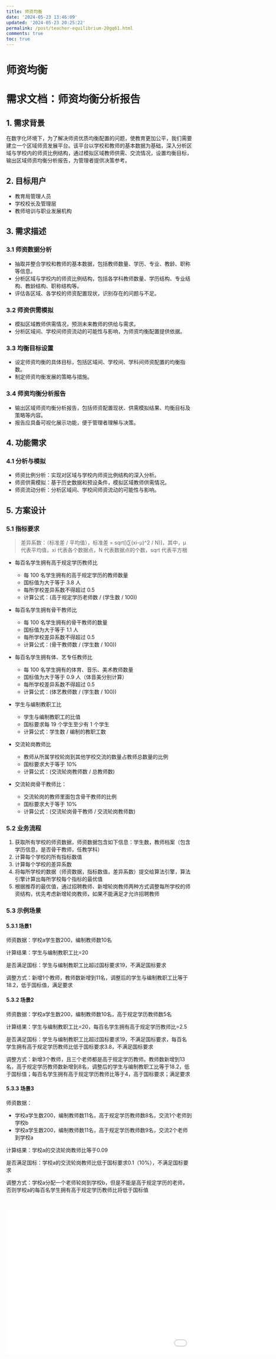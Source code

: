 ```yaml
---
title: 师资均衡
date: '2024-05-23 13:46:09'
updated: '2024-05-23 20:25:22'
permalink: /post/teacher-equilibrium-20gq61.html
comments: true
toc: true
---
```


# 师资均衡

# 需求文档：师资均衡分析报告

## 1. 需求背景

在数字化环境下，为了解决师资优质均衡配置的问题，使教育更加公平，我们需要建立一个区域师资发展平台。该平台以学校和教师的基本数据为基础，深入分析区域与学校内的师资比例结构，通过模拟区域教师供需、交流情况，设置均衡目标，输出区域师资均衡分析报告，为管理者提供决策参考。

## 2. 目标用户

* 教育局管理人员
* 学校校长及管理层
* 教师培训与职业发展机构

## 3. 需求描述

### 3.1 师资数据分析

* 抽取并整合学校和教师的基本数据，包括教师数量、学历、专业、教龄、职称等信息。
* 分析区域与学校内的师资比例结构，包括各学科教师数量、学历结构、专业结构、教龄结构、职称结构等。
* 评估各区域、各学校的师资配置现状，识别存在的问题与不足。

### 3.2 师资供需模拟

* 模拟区域教师供需情况，预测未来教师的供给与需求。
* 分析区域间、学校间师资流动的可能性与影响，为师资均衡配置提供依据。

### 3.3 均衡目标设置

* 设定师资均衡的具体目标，包括区域间、学校间、学科间师资配置的均衡指数。
* 制定师资均衡发展的策略与措施。

### 3.4 师资均衡分析报告

* 输出区域师资均衡分析报告，包括师资配置现状、供需模拟结果、均衡目标及策略等内容。
* 报告应具备可视化展示功能，便于管理者理解与决策。

## 4. 功能需求

### 4.1 分析与模拟

* 师资比例分析：实现对区域与学校内师资比例结构的深入分析。
* 师资供需模拟：基于历史数据和预设条件，模拟区域教师供需情况。
* 师资流动分析：分析区域间、学校间师资流动的可能性与影响。

## 5. 方案设计

### 5.1 指标要求

> 差异系数：（标准差 / 平均值），标准差 = sqrt[(∑(xi-μ)^2 / N)]，其中，μ 代表平均值，xi 代表各个数据点，N 代表数据点的个数，sqrt 代表平方根

* 每百名学生拥有高于规定学历教师比

  * 每 100 名学生拥有的高于规定学历的教师数量
  * 国标值为大于等于 3.8 人
  * 每所学校差异系数不得超过 0.5
  * 计算公式：(高于规定学历老师数 / (学生数 / 100))
* 每百名学生拥有骨干教师比

  * 每 100 名学生拥有的骨干教师的数量
  * 国标值为大于等于 1.1 人
  * 每所学校差异系数不得超过 0.5
  * 计算公式：(骨干教师数 / (学生数 / 100))
* 每百名学生拥有体、艺专任教师比

  * 每 100 名学生拥有的体育、音乐、美术教师数量
  * 国标值为大于等于 0.9 人（体音美分别计算）
  * 每所学校差异系数不得超过 0.5
  * 计算公式：(体艺教师数 / (学生数 / 100))
* 学生与编制教职工比

  * 学生与编制教职工的比值
  * 国标要求每 19 个学生至少有 1 个学生
  * 计算公式：学生数 / 编制的教职工数
* 交流轮岗教师比

  * 教师从所属学校轮岗到其他学校交流的数量占教师总数量的比例
  * 国标要求大于等于 10%
  * 计算公式：(交流轮岗教师数 / 总教师数)
* 交流轮岗骨干教师比：

  * 交流轮岗的教师里面包含骨干教师的比例
  * 国标要求大于等于 10%
  * 计算公式：(交流轮岗骨干教师 / 交流轮岗教师数)

### 5.2 业务流程

1. 获取所有学校的师资数据，师资数据包含如下信息：学生数，教师档案（包含学历信息，是否骨干教师，任教学科）
2. 计算每个学校的所有指标数值
3. 计算每个学校的差异系数
4. 将每所学校的数据（师资数据，指标数值，差异系数）提交给算法引擎，算法引擎计算出每所学校每个指标的最优值
5. 根据推荐的最优值，通过招聘教师、新增轮岗教师两种方式调整每所学校的师资结构，优先考虑新增轮岗教师，如果不能满足才允许招聘教师

### 5.3 示例场景

#### 5.3.1 场景1

师资数据：学校a学生数200，编制教师数10名

计算结果：学生与编制教职工比=20

是否满足国标：学生与编制教职工比超过国标要求19，不满足国标要求

调整方式：新增1个教师，教师数新增到11名，调整后的学生与编制教职工比等于18.2，低于国标值，满足要求

#### 5.3.2 场景2

师资数据：学校a学生数200，编制教师数10名，高于规定学历教师数5名

计算结果：学生与编制教职工比=20，每百名学生拥有高于规定学历教师比=2.5

是否满足国标：学生与编制教职工比超过国标要求19，不满足国标要求，每百名学生拥有高于规定学历教师比低于国标要求3.8，不满足国标要求

调整方式：新增3个教师，且三个老师都是高于规定学历教师。教师数新增到13名，高于规定学历教师数新增到8名，调整后的学生与编制教职工比等于18.2，低于国标值；每百名学生拥有高于规定学历教师比等于4，高于国标要求；满足要求

#### 5.3.3 场景3

师资数据：

* 学校a学生数200，编制教师数11名，高于规定学历教师数8名，交流1个老师到学校b
* 学校a学生数200，编制教师数11名，高于规定学历教师数9名，交流2个老师到学校a

计算结果：学校a的交流轮岗教师比等于0.09

是否满足国标：学校a的交流轮岗教师比低于国标要求0.1（10%），不满足国标要求

调整方式：学校a分配一个老师轮岗到学校b，但是不能是高于规定学历的老师，否则学校a的每百名学生拥有高于规定学历教师比将低于国标值

‍

<iframe src="/widgets/sy-post-publisher/" data-src="/widgets/sy-post-publisher/" data-subtype="widget" border="0" frameborder="no" framespacing="0" allowfullscreen="true" style="width: 1599px; height: 391px;"></iframe>

‍
